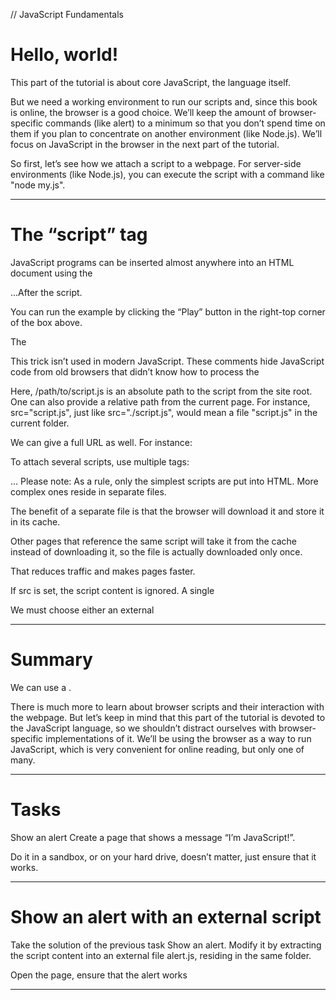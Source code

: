 // JavaScript Fundamentals

 # Hello, world!
This part of the tutorial is about core JavaScript, the language itself.

But we need a working environment to run our scripts and, since this book is online, the browser is a good choice. We’ll keep the amount of browser-specific commands (like alert) to a minimum so that you don’t spend time on them if you plan to concentrate on another environment (like Node.js). We’ll focus on JavaScript in the browser in the next part of the tutorial.

So first, let’s see how we attach a script to a webpage. For server-side environments (like Node.js), you can execute the script with a command like "node my.js".


----------------------------------------------------------------

 # The “script” tag
JavaScript programs can be inserted almost anywhere into an HTML document using the <script> tag.

For instance:

<!DOCTYPE HTML>
<html>

<body>

  <p>Before the script...</p>

  <script>
    alert( 'Hello, world!' );
  </script>

  <p>...After the script.</p>

</body>

</html>
You can run the example by clicking the “Play” button in the right-top corner of the box above.

The <script> tag contains JavaScript code which is automatically executed when the browser processes the tag.


----------------------------------------------------------------

 # Modern markup
The <script> tag has a few attributes that are rarely used nowadays but can still be found in old code:

The type attribute: <script type=…>
The old HTML standard, HTML4, required a script to have a type. Usually it was type="text/javascript". It’s not required anymore. Also, the modern HTML standard totally changed the meaning of this attribute. Now, it can be used for JavaScript modules. But that’s an advanced topic, we’ll talk about modules in another part of the tutorial.

The language attribute: <script language=…>
This attribute was meant to show the language of the script. This attribute no longer makes sense because JavaScript is the default language. There is no need to use it.

Comments before and after scripts.
In really ancient books and guides, you may find comments inside <script> tags, like this:

<script type="text/javascript"><!--
    ...
</script>
This trick isn’t used in modern JavaScript. These comments hide JavaScript code from old browsers that didn’t know how to process the <script> tag. Since browsers released in the last 15 years don’t have this issue, this kind of comment can help you identify really old code.

----------------------------------------------------------------

 # External scripts
If we have a lot of JavaScript code, we can put it into a separate file.

Script files are attached to HTML with the src attribute:

<script src="/path/to/script.js"></script>
Here, /path/to/script.js is an absolute path to the script from the site root. One can also provide a relative path from the current page. For instance, src="script.js", just like src="./script.js", would mean a file "script.js" in the current folder.

We can give a full URL as well. For instance:

<script src="https://cdnjs.cloudflare.com/ajax/libs/lodash.js/4.17.11/lodash.js"></script>
To attach several scripts, use multiple tags:

<script src="/js/script1.js"></script>
<script src="/js/script2.js"></script>
…
Please note:
As a rule, only the simplest scripts are put into HTML. More complex ones reside in separate files.

The benefit of a separate file is that the browser will download it and store it in its cache.

Other pages that reference the same script will take it from the cache instead of downloading it, so the file is actually downloaded only once.

That reduces traffic and makes pages faster.

If src is set, the script content is ignored.
A single <script> tag can’t have both the src attribute and code inside.

This won’t work:

<script src="file.js">
  alert(1); // the content is ignored, because src is set
</script>
We must choose either an external <script src="…"> or a regular <script> with code.

The example above can be split into two scripts to work:

<script src="file.js"></script>
<script>
  alert(1);
</script>

 ----------------------------------------------------------------

 # Summary
We can use a <script> tag to add JavaScript code to a page.

The type and language attributes are not required.

A script in an external file can be inserted with <script src="path/to/script.js"></script>.

There is much more to learn about browser scripts and their interaction with the webpage. But let’s keep in mind that this part of the tutorial is devoted to the JavaScript language, so we shouldn’t distract ourselves with browser-specific implementations of it. 
We’ll be using the browser as a way to run JavaScript, which is very convenient for online reading, but only one of many.

----------------------------------------------------------------

 # Tasks
Show an alert
Create a page that shows a message “I’m JavaScript!”.

Do it in a sandbox, or on your hard drive, doesn’t matter, just ensure that it works. 


 ----------------------------------------------------------------

  # Show an alert with an external script
Take the solution of the previous task Show an alert. 
Modify it by extracting the script content into an external file alert.js, residing in the same folder.

Open the page, ensure that the alert works

----------------------------------------------------------------

